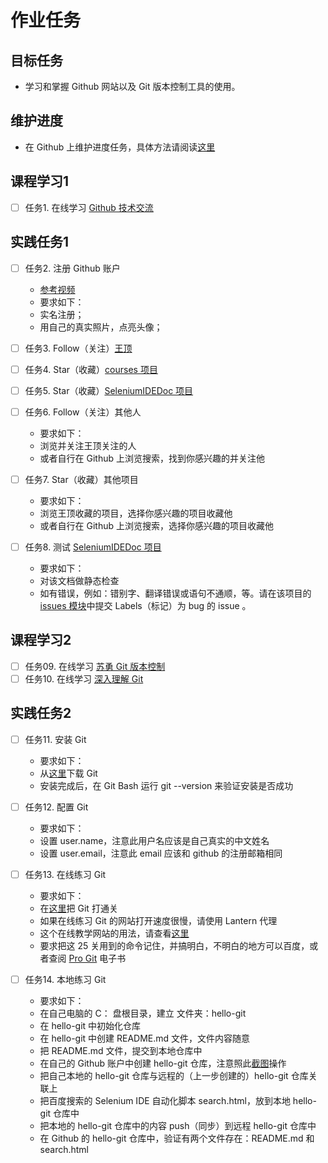 # 作业任务

## 目标任务

- 学习和掌握 Github 网站以及 Git 版本控制工具的使用。

## 维护进度

- 在 Github 上维护进度任务，具体方法请阅读[这里](spec.md)

## 课程学习1

- [ ] 任务1. 在线学习 [Github 技术交流](http://pan.baidu.com/s/1miz0M3u)


## 实践任务1

- [ ] 任务2. 注册 Github 账户 
    - [参考视频](images/joinGithub.gif)
    - 要求如下：
    - 实名注册；
    - 用自己的真实照片，点亮头像；

- [ ] 任务3. Follow（关注）[王顶](https://github.com/wangding/)
- [ ] 任务4. Star（收藏）[courses 项目](https://github.com/wangding/courses/)
- [ ] 任务5. Star（收藏）[SeleniumIDEDoc 项目](https://github.com/wangding/SeleniumIDEDoc/)
- [ ] 任务6. Follow（关注）其他人
    - 要求如下：
    - 浏览并关注王顶关注的人
    - 或者自行在 Github 上浏览搜索，找到你感兴趣的并关注他

- [ ] 任务7. Star（收藏）其他项目
    - 要求如下：
    - 浏览王顶收藏的项目，选择你感兴趣的项目收藏他
    - 或者自行在 Github 上浏览搜索，选择你感兴趣的项目收藏他

- [ ] 任务8. 测试 [SeleniumIDEDoc 项目](https://github.com/wangding/SeleniumIDEDoc/)
    - 要求如下：
    - 对该文档做静态检查
    - 如有错误，例如：错别字、翻译错误或语句不通顺，等。请在该项目的 [issues 模块](https://github.com/wangding/SeleniumIDEDoc/issues)中提交 Labels（标记）为 bug 的 issue 。

## 课程学习2

- [ ] 任务09. 在线学习 [苏勇 Git 版本控制](http://edu.51cto.com/course/course_id-1412.html)
- [ ] 任务10. 在线学习 [深入理解 Git](http://edu.51cto.com/course/course_id-1838.html)

## 实践任务2

- [ ] 任务11. 安装 Git
    - 要求如下：
    - 从[这里](http://rj.baidu.com/soft/detail/30195.html?ald)下载 Git   
    - 安装完成后，在 Git Bash 运行 git --version 来验证安装是否成功

- [ ] 任务12. 配置 Git
    - 要求如下：
    - 设置 user.name，注意此用户名应该是自己真实的中文姓名
    - 设置 user.email，注意此 email 应该和 github 的注册邮箱相同

- [ ] 任务13. 在线练习 Git
    - 要求如下：
    - 在[这里](https://try.github.io/)把 Git 打通关
    - 如果在线练习 Git 的网站打开速度很慢，请使用 Lantern 代理 
    - 这个在线教学网站的用法，请查看[这里](images/try-git.png)
    - 要求把这 25 关用到的命令记住，并搞明白，不明白的地方可以百度，或者查阅 [Pro Git](https://git-scm.com/book/zh/v2) 电子书
    
- [ ] 任务14. 本地练习 Git
    - 要求如下：
    - 在自己电脑的 C： 盘根目录，建立 文件夹：hello-git
    - 在 hello-git 中初始化仓库
    - 在 hello-git 中创建 README.md 文件，文件内容随意
    - 把 README.md 文件，提交到本地仓库中
    - 在自己的 Github 账户中创建 hello-git 仓库，注意照此[截图](images/newRepo.png)操作
    - 把自己本地的 hello-git 仓库与远程的（上一步创建的）hello-git 仓库关联上
    - 把百度搜索的 Selenium IDE 自动化脚本 search.html，放到本地 hello-git 仓库中
    - 把本地的 hello-git 仓库中的内容 push（同步）到远程 hello-git 仓库中
    - 在 Github 的 hello-git 仓库中，验证有两个文件存在：README.md 和 search.html 
    
